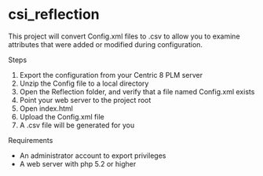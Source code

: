 csi_reflection
==============
<p>This project will convert Config.xml files to .csv to allow you to examine attributes that were added or modified during configuration.</p>
<p>Steps</p>
<ol>
    <li>Export the configuration from your Centric 8 PLM server</li>
    <li>Unzip the Config file to a local directory</li>
    <li>Open the Reflection folder, and verify that a file named Config.xml exists</li>
    <li>Point your web server to the project root</li>
    <li>Open index.html</li>
    <li>Upload the Config.xml file</li>
    <li>A .csv file will be generated for you</li>
</ol>
<p>Requirements</p>
<ul>
    <li>An administrator account to export privileges</li>
    <li>A web server with php 5.2 or higher</li>
</ul>
